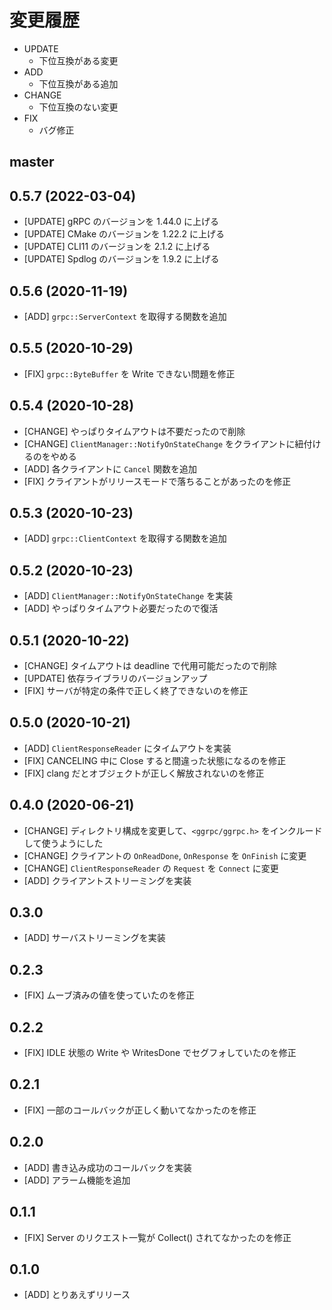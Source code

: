 # 変更履歴

- UPDATE
    - 下位互換がある変更
- ADD
    - 下位互換がある追加
- CHANGE
    - 下位互換のない変更
- FIX
    - バグ修正

## master

## 0.5.7 (2022-03-04)

- [UPDATE] gRPC のバージョンを 1.44.0 に上げる
- [UPDATE] CMake のバージョンを 1.22.2 に上げる
- [UPDATE] CLI11 のバージョンを 2.1.2 に上げる
- [UPDATE] Spdlog のバージョンを 1.9.2 に上げる

## 0.5.6 (2020-11-19)

- [ADD] `grpc::ServerContext` を取得する関数を追加

## 0.5.5 (2020-10-29)

- [FIX] `grpc::ByteBuffer` を Write できない問題を修正

## 0.5.4 (2020-10-28)

- [CHANGE] やっぱりタイムアウトは不要だったので削除
- [CHANGE] `ClientManager::NotifyOnStateChange` をクライアントに紐付けるのをやめる
- [ADD] 各クライアントに `Cancel` 関数を追加
- [FIX] クライアントがリリースモードで落ちることがあったのを修正

## 0.5.3 (2020-10-23)

- [ADD] `grpc::ClientContext` を取得する関数を追加

## 0.5.2 (2020-10-23)

- [ADD] `ClientManager::NotifyOnStateChange` を実装
- [ADD] やっぱりタイムアウト必要だったので復活

## 0.5.1 (2020-10-22)

- [CHANGE] タイムアウトは deadline で代用可能だったので削除
- [UPDATE] 依存ライブラリのバージョンアップ
- [FIX] サーバが特定の条件で正しく終了できないのを修正

## 0.5.0 (2020-10-21)

- [ADD] `ClientResponseReader` にタイムアウトを実装
- [FIX] CANCELING 中に Close すると間違った状態になるのを修正
- [FIX] clang だとオブジェクトが正しく解放されないのを修正

## 0.4.0 (2020-06-21)

- [CHANGE] ディレクトリ構成を変更して、`<ggrpc/ggrpc.h>` をインクルードして使うようにした
- [CHANGE] クライアントの `OnReadDone`, `OnResponse` を `OnFinish` に変更
- [CHANGE] `ClientResponseReader` の `Request` を `Connect` に変更
- [ADD] クライアントストリーミングを実装

## 0.3.0

- [ADD] サーバストリーミングを実装

## 0.2.3

- [FIX] ムーブ済みの値を使っていたのを修正

## 0.2.2

- [FIX] IDLE 状態の Write や WritesDone でセグフォしていたのを修正

## 0.2.1

- [FIX] 一部のコールバックが正しく動いてなかったのを修正

## 0.2.0

- [ADD] 書き込み成功のコールバックを実装
- [ADD] アラーム機能を追加

## 0.1.1

- [FIX] Server のリクエスト一覧が Collect() されてなかったのを修正

## 0.1.0

- [ADD] とりあえずリリース
